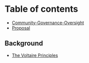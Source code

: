 # Table of contents

* [Community-Governance-Oversight](README.md)
* [Proposal](proposal.md)

## Background

* [The Voltaire Principles](background/the-voltaire-principles.md)
